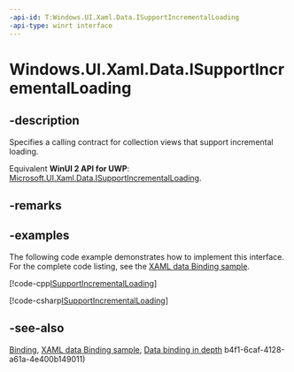 ```yaml
---
-api-id: T:Windows.UI.Xaml.Data.ISupportIncrementalLoading
-api-type: winrt interface
---
```


<!-- Interface syntax.
public interface ISupportIncrementalLoading : 
-->

# Windows.UI.Xaml.Data.ISupportIncrementalLoading

## -description
Specifies a calling contract for collection views that support incremental loading.

Equivalent **WinUI 2 API for UWP**: [Microsoft.UI.Xaml.Data.ISupportIncrementalLoading](/windows/winui/api/microsoft.ui.xaml.data.isupportincrementalloading).

## -remarks

## -examples
The following code example demonstrates how to implement this interface. For the complete code listing, see the [XAML data Binding sample](https://github.com/Microsoft/Windows-universal-samples/tree/master/Samples/XamlBind).



[!code-cpp[ISupportIncrementalLoading](../windows.ui.xaml.data/code/DataBinding/cpp/IncrementalLoadingBase.h#SnippetISupportIncrementalLoading)]

[!code-csharp[ISupportIncrementalLoading](../windows.ui.xaml.data/code/DataBinding/csharp/IncrementalLoadingBase.cs#SnippetISupportIncrementalLoading)]

## -see-also
[Binding](binding.md), [XAML data Binding sample](https://github.com/Microsoft/Windows-universal-samples/tree/master/Samples/XamlBind), [Data binding in depth](/windows/uwp/data-binding/data-binding-in-depth)
b4f1-6caf-4128-a61a-4e400b149011)

